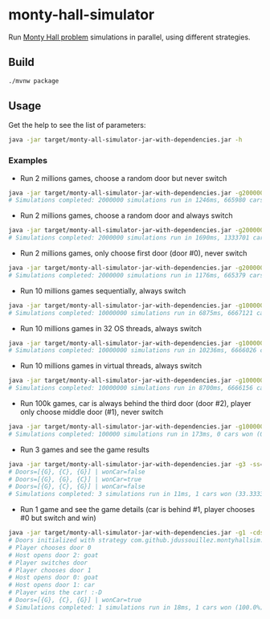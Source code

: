# monty-hall-simulator

Run [Monty Hall problem](https://en.wikipedia.org/wiki/Monty_Hall_problem) simulations in parallel, using different strategies.

## Build

```sh
./mvnw package
```

## Usage

Get the help to see the list of parameters:

```sh
java -jar target/monty-all-simulator-jar-with-dependencies.jar -h
```

### Examples

- Run 2 millions games, choose a random door but never switch
```sh
java -jar target/monty-all-simulator-jar-with-dependencies.jar -g2000000 -ss=n
# Simulations completed: 2000000 simulations run in 1246ms, 665980 cars won (33.299%)
```

- Run 2 millions games, choose a random door and always switch
```sh
java -jar target/monty-all-simulator-jar-with-dependencies.jar -g2000000 -ss=a
# Simulations completed: 2000000 simulations run in 1690ms, 1333701 cars won (66.68505%)
```

- Run 2 millions games, only choose first door (door #0), never switch
```sh
java -jar target/monty-all-simulator-jar-with-dependencies.jar -g2000000 -pds=0 -ss=n
# Simulations completed: 2000000 simulations run in 1176ms, 665379 cars won (33.268950000000004%)
```

- Run 10 millions games sequentially, always switch
```sh
java -jar target/monty-all-simulator-jar-with-dependencies.jar -g10000000 -ss=a -e=s
# Simulations completed: 10000000 simulations run in 6875ms, 6667121 cars won (66.67121%)
```

- Run 10 millions games in 32 OS threads, always switch
```sh
java -jar target/monty-all-simulator-jar-with-dependencies.jar -g10000000 -ss=a -e=t -t=32
# Simulations completed: 10000000 simulations run in 10236ms, 6666026 cars won (66.66026000000001%)
```

- Run 10 millions games in virtual threads, always switch
```sh
java -jar target/monty-all-simulator-jar-with-dependencies.jar -g10000000 -ss=a -e=v
# Simulations completed: 10000000 simulations run in 8700ms, 6666156 cars won (66.66156%)
```

- Run 100k games, car is always behind the third door (door #2), player only choose middle door (#1), never switch
```sh
java -jar target/monty-all-simulator-jar-with-dependencies.jar -g100000 -cds=2 -pds=1 -ss=n
# Simulations completed: 100000 simulations run in 173ms, 0 cars won (0.0%)
```

- Run 3 games and see the game results
```sh
java -jar target/monty-all-simulator-jar-with-dependencies.jar -g3 -ss=n -v
# Doors=[{G}, {C}, {G}] | wonCar=false
# Doors=[{G}, {G}, {C}] | wonCar=true
# Doors=[{G}, {C}, {G}] | wonCar=false
# Simulations completed: 3 simulations run in 11ms, 1 cars won (33.33333333333333%)
```

- Run 1 game and see the game details (car is behind #1, player chooses #0 but switch and win)
```sh
java -jar target/monty-all-simulator-jar-with-dependencies.jar -g1 -cds=1 -pds=0 -ss=a -vv
# Doors initialized with strategy com.github.jdussouillez.montyhallsim.bean.DoorStrategy$Fixed@6956de9, car door is 1
# Player chooses door 0
# Host opens door 2: goat
# Player switches door
# Player chooses door 1
# Host opens door 0: goat
# Host opens door 1: car
# Player wins the car! :-D
# Doors=[{G}, {C}, {G}] | wonCar=true
# Simulations completed: 1 simulations run in 18ms, 1 cars won (100.0%)
```
